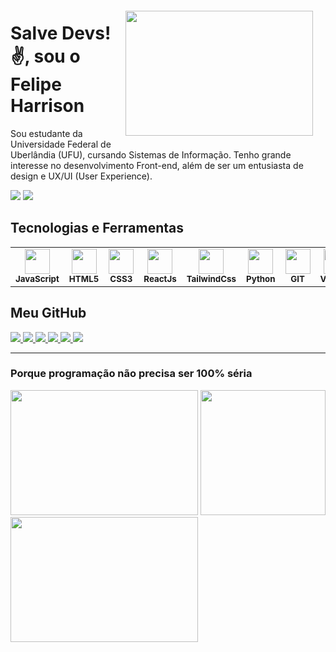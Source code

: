 <img align="right" width="300px" height='200px' style="margin:20px" src="https://github.com/Felipe-Harrison/Felipe-Harrison/assets/76136248/1c757de0-f74b-4b10-908c-c70a8986c12a">

<div>
 
 <h1 align="left">Salve Devs!✌️, sou o Felipe Harrison</h1>
 <p>
   Sou estudante da Universidade Federal de Uberlândia (UFU), cursando Sistemas de Informação. Tenho grande interesse no desenvolvimento Front-end, além de ser um entusiasta de design e UX/UI (User Experience).
 </p>
</div>
<a href = "mailto:harrisufelipe@gmail.com"><img src="https://img.shields.io/badge/Gmail-D14836?style=for-the-badge&logo=gmail&logoColor=white" target="_blank"></a> <a href="https://www.linkedin.com/in/felipe-harrison/" target="_blank"><img src="https://img.shields.io/badge/-LinkedIn-%230077B5?style=for-the-badge&logo=linkedin&logoColor=white" target="_blank"></a>  


## Tecnologias e Ferramentas
<table>
  <tr>
    <td align="center">
      <img src="https://cdn.jsdelivr.net/gh/devicons/devicon/icons/javascript/javascript-original.svg" width="40" height="40"/><br>
      <sub><b>JavaScript</b></sub>
    </td>
    <td align="center">
      <img src="https://cdn.jsdelivr.net/gh/devicons/devicon/icons/html5/html5-original.svg" width="40" height="40"/> <br>
      <sub><b>HTML5</b></sub>
    </td>
    <td align="center">
      <img src="https://cdn.jsdelivr.net/gh/devicons/devicon/icons/css3/css3-original.svg"  width="40" height="40"/><br>
      <sub><b>CSS3</b></sub>
    </td>
    <td align="center">
      <img src="https://cdn.jsdelivr.net/gh/devicons/devicon/icons/react/react-original.svg" width="40" height="40"/>  <br>
      <sub><b>ReactJs</b></sub>
    </td>
    <td align="center">
      <img src="https://cdn.jsdelivr.net/gh/devicons/devicon/icons/tailwindcss/tailwindcss-plain.svg" width="40" height="40" alt-"tailwindcss"/><br>
      <sub><b>TailwindCss</b></sub>
    </td>
    <td align="center">
      <img src="https://cdn.jsdelivr.net/gh/devicons/devicon/icons/python/python-original.svg" width="40" height="40"/><br>
      <sub><b>Python</b></sub>
    </td>
     <td align="center">
        <img src="https://cdn.jsdelivr.net/gh/devicons/devicon/icons/git/git-original.svg" width="40" height="40"/><br>
        <sub><b>GIT</b></sub>
    </td>
    <td align="center">
      <img src="https://cdn.jsdelivr.net/gh/devicons/devicon/icons/vscode/vscode-original.svg" width="40" height="40"/> <br>
      <sub><b>VsCode</b></sub>
    </td>
    <td align="center">
      <img src="https://cdn.jsdelivr.net/gh/devicons/devicon/icons/photoshop/photoshop-line.svg" width="40" height="40"/>  <br>
      <sub><b>Photoshop</b></sub>
    </td>
  </tr>
</table> 

## Meu GitHub

<div align='left'>
  <a href="https://github.com/Felipe-Harrison">
    <img src="https://github-readme-stats.vercel.app/api/top-langs/?username=Felipe-Harrison&layout=compact&langs_count=4&card_width=400px&theme=holi&hide=Cython,PowerShell,Forth,Fortran" />
  </a>
  <a href="https://github.com/Felipe-Harrison/Pokedex-Django">
    <img src="https://github-readme-stats.vercel.app/api/pin/?username=Felipe-Harrison&repo=Pokedex-Django&theme=github_dark" />
  </a>
  <a href="https://github.com/Felipe-Harrison/pdsi-frontend">
    <img src="https://github-readme-stats.vercel.app/api/pin/?username=Felipe-Harrison&repo=pdsi-frontend&theme=holi" />
  </a>
  <a href="https://github.com/Felipe-Harrison/background-generator">
    <img src="https://github-readme-stats.vercel.app/api/pin/?username=Felipe-Harrison&repo=linear-gradient-generator&theme=github_dark"" />
  </a>
  <a href="https://github.com/Felipe-Harrison/perceptron-compBio">
    <img src="https://github-readme-stats.vercel.app/api/pin/?username=Felipe-Harrison&repo=perceptron-compBio&theme=holi"" />
  </a>
  <a href="https://github.com/Felipe-Harrison/ProjetoWeb-Recuperacao-de-Informacao">
    <img src="https://github-readme-stats.vercel.app/api/pin/?username=Felipe-Harrison&repo=ProjetoWeb-Recuperacao-de-Informacao&theme=github_dark" />
  </a>
</div>

---
### Porque programação não precisa ser 100% séria

<div align='left'>
<img src="https://github.com/Felipe-Harrison/Felipe-Harrison/assets/76136248/58d098c3-e0c1-42d1-81fe-8c803229b12f" height="200" width="300" />
<img src="https://uploads-ssl.webflow.com/5f3c19f18169b62a0d0bf387/60d33bed2f9c710d07b87e46_j_nvR0IzCf_p7I48K25FPArjljVHgn9nyzrTjs9Y3fN6SWjrhZN31UtY7K0mLmMc11PA3ITO3Pdx2R4aq3ZKnh-Tkp5Id1pwFUssGEYZVNy2dfrtsvZ2aC2bZbrnUyd-gqgKKEja.gif" height="200" width="200" />
<img src="https://github.com/Felipe-Harrison/Felipe-Harrison/assets/76136248/dee46205-fb88-4f58-bb2c-61e643ae2ac3" height="200" width="300" />
</div>

